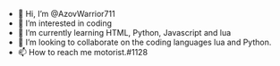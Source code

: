 - 👋 Hi, I’m @AzovWarrior711
- 👀 I’m interested in coding
- 🌱 I’m currently learning HTML, Python, Javascript and lua
- 💞️ I’m looking to collaborate on the coding languages lua and Python.
- 📫 How to reach me motorist.#1128
<!---
AzovWarrior711/AzovWarrior711 is a ✨ special ✨ repository because its `README.md` (this file) appears on your GitHub profile.
You can click the Preview link to take a look at your changes.
--->
